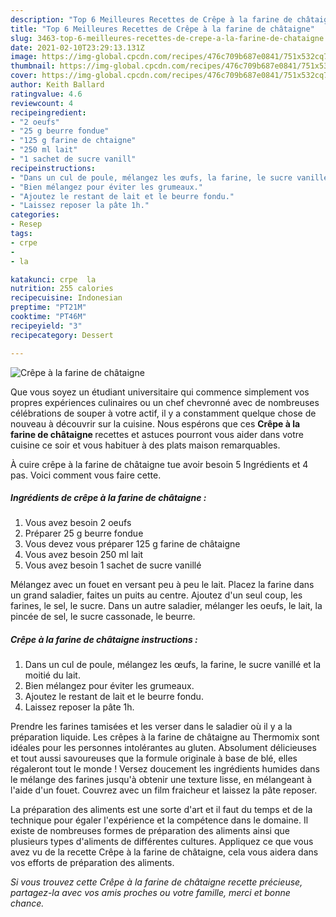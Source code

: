 ```yaml
---
description: "Top 6 Meilleures Recettes de Crêpe à la farine de châtaigne"
title: "Top 6 Meilleures Recettes de Crêpe à la farine de châtaigne"
slug: 3463-top-6-meilleures-recettes-de-crepe-a-la-farine-de-chataigne
date: 2021-02-10T23:29:13.131Z
image: https://img-global.cpcdn.com/recipes/476c709b687e0841/751x532cq70/crepe-a-la-farine-de-chataigne-photo-principale-de-la-recette.jpg
thumbnail: https://img-global.cpcdn.com/recipes/476c709b687e0841/751x532cq70/crepe-a-la-farine-de-chataigne-photo-principale-de-la-recette.jpg
cover: https://img-global.cpcdn.com/recipes/476c709b687e0841/751x532cq70/crepe-a-la-farine-de-chataigne-photo-principale-de-la-recette.jpg
author: Keith Ballard
ratingvalue: 4.6
reviewcount: 4
recipeingredient:
- "2 oeufs"
- "25 g beurre fondue"
- "125 g farine de chtaigne"
- "250 ml lait"
- "1 sachet de sucre vanill"
recipeinstructions:
- "Dans un cul de poule, mélangez les œufs, la farine, le sucre vanillé et la moitié du lait."
- "Bien mélangez pour éviter les grumeaux."
- "Ajoutez le restant de lait et le beurre fondu."
- "Laissez reposer la pâte 1h."
categories:
- Resep
tags:
- crpe
- 
- la

katakunci: crpe  la 
nutrition: 255 calories
recipecuisine: Indonesian
preptime: "PT21M"
cooktime: "PT46M"
recipeyield: "3"
recipecategory: Dessert

---
```



![Crêpe à la farine de châtaigne](https://img-global.cpcdn.com/recipes/476c709b687e0841/751x532cq70/crepe-a-la-farine-de-chataigne-photo-principale-de-la-recette.jpg)

Que vous soyez un étudiant universitaire qui commence simplement vos propres expériences culinaires ou un chef chevronné avec de nombreuses célébrations de souper à votre actif, il y a constamment quelque chose de nouveau à découvrir sur la cuisine. Nous espérons que ces <strong> Crêpe à la farine de châtaigne </strong> recettes et astuces pourront vous aider dans votre cuisine ce soir et vous habituer à des plats maison remarquables.

<!--inarticleads1-->

À cuire crêpe à la farine de châtaigne tue avoir besoin 5 Ingrédients et 4 pas. Voici comment vous faire cette.

##### Ingrédients de crêpe à la farine de châtaigne :

1. Vous avez besoin 2 oeufs
1. Préparer 25 g beurre fondue
1. Vous devez vous préparer 125 g farine de châtaigne
1. Vous avez besoin 250 ml lait
1. Vous avez besoin 1 sachet de sucre vanillé


Mélangez avec un fouet en versant peu à peu le lait. Placez la farine dans un grand saladier, faites un puits au centre. Ajoutez d&#39;un seul coup, les farines, le sel, le sucre. Dans un autre saladier, mélanger les oeufs, le lait, la pincée de sel, le sucre cassonade, le beurre. 

<!--inarticleads2-->

##### Crêpe à la farine de châtaigne instructions :

1. Dans un cul de poule, mélangez les œufs, la farine, le sucre vanillé et la moitié du lait.
1. Bien mélangez pour éviter les grumeaux.
1. Ajoutez le restant de lait et le beurre fondu.
1. Laissez reposer la pâte 1h.


Prendre les farines tamisées et les verser dans le saladier où il y a la préparation liquide. Les crêpes à la farine de châtaigne au Thermomix sont idéales pour les personnes intolérantes au gluten. Absolument délicieuses et tout aussi savoureuses que la formule originale à base de blé, elles régaleront tout le monde ! Versez doucement les ingrédients humides dans le mélange des farines jusqu&#39;à obtenir une texture lisse, en mélangeant à l&#39;aide d&#39;un fouet. Couvrez avec un film fraicheur et laissez la pâte reposer. 

<!--inarticleads1-->

<p>
La préparation des aliments est une sorte d'art et il faut du temps et de la technique pour égaler l'expérience et la compétence dans le domaine. Il existe de nombreuses formes de préparation des aliments ainsi que plusieurs types d'aliments de différentes cultures. Appliquez ce que vous avez vu de la recette Crêpe à la farine de châtaigne, cela vous aidera dans vos efforts de préparation des aliments.
</p>

<p>
<i>Si vous trouvez cette Crêpe à la farine de châtaigne recette précieuse, partagez-la avec vos amis proches ou votre famille, merci et bonne chance.</i>
</p>
